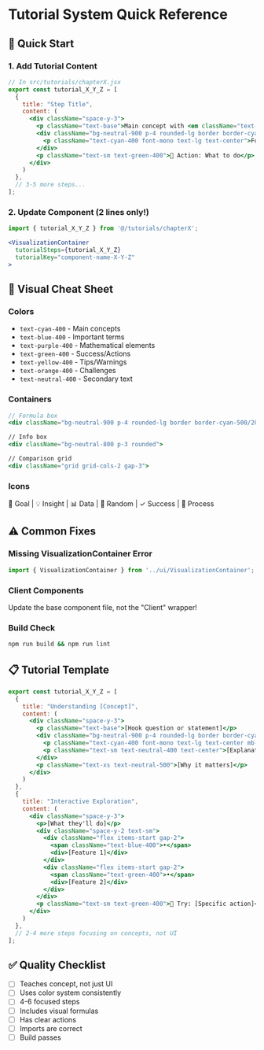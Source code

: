 # Tutorial System Quick Reference

## 🚀 Quick Start

### 1. Add Tutorial Content
```jsx
// In src/tutorials/chapterX.jsx
export const tutorial_X_Y_Z = [
  {
    title: "Step Title",
    content: (
      <div className="space-y-3">
        <p className="text-base">Main concept with <em className="text-cyan-400">emphasis</em></p>
        <div className="bg-neutral-900 p-4 rounded-lg border border-cyan-500/20">
          <p className="text-cyan-400 font-mono text-lg text-center">Formula Here</p>
        </div>
        <p className="text-sm text-green-400">🎯 Action: What to do</p>
      </div>
    )
  },
  // 3-5 more steps...
];
```

### 2. Update Component (2 lines only!)
```jsx
import { tutorial_X_Y_Z } from '@/tutorials/chapterX';

<VisualizationContainer 
  tutorialSteps={tutorial_X_Y_Z}
  tutorialKey="component-name-X-Y-Z"
>
```

## 🎨 Visual Cheat Sheet

### Colors
- `text-cyan-400` - Main concepts
- `text-blue-400` - Important terms  
- `text-purple-400` - Mathematical elements
- `text-green-400` - Success/Actions
- `text-yellow-400` - Tips/Warnings
- `text-orange-400` - Challenges
- `text-neutral-400` - Secondary text

### Containers
```jsx
// Formula box
<div className="bg-neutral-900 p-4 rounded-lg border border-cyan-500/20">

// Info box
<div className="bg-neutral-800 p-3 rounded">

// Comparison grid
<div className="grid grid-cols-2 gap-3">
```

### Icons
🎯 Goal | 💡 Insight | 📊 Data | 🎲 Random | ✓ Success | 🔄 Process

## ⚠️ Common Fixes

### Missing VisualizationContainer Error
```jsx
import { VisualizationContainer } from '../ui/VisualizationContainer';
```

### Client Components
Update the base component file, not the "Client" wrapper!

### Build Check
```bash
npm run build && npm run lint
```

## 📋 Tutorial Template

```jsx
export const tutorial_X_Y_Z = [
  {
    title: "Understanding [Concept]",
    content: (
      <div className="space-y-3">
        <p className="text-base">[Hook question or statement]</p>
        <div className="bg-neutral-900 p-4 rounded-lg border border-cyan-500/20">
          <p className="text-cyan-400 font-mono text-lg text-center mb-2">[Formula]</p>
          <p className="text-sm text-neutral-400 text-center">[Explanation]</p>
        </div>
        <p className="text-xs text-neutral-500">[Why it matters]</p>
      </div>
    )
  },
  {
    title: "Interactive Exploration",
    content: (
      <div className="space-y-3">
        <p>[What they'll do]</p>
        <div className="space-y-2 text-sm">
          <div className="flex items-start gap-2">
            <span className="text-blue-400">•</span>
            <div>[Feature 1]</div>
          </div>
          <div className="flex items-start gap-2">
            <span className="text-green-400">•</span>
            <div>[Feature 2]</div>
          </div>
        </div>
        <p className="text-sm text-green-400">🎯 Try: [Specific action]</p>
      </div>
    )
  },
  // 2-4 more steps focusing on concepts, not UI
];
```

## ✅ Quality Checklist
- [ ] Teaches concept, not just UI
- [ ] Uses color system consistently  
- [ ] 4-6 focused steps
- [ ] Includes visual formulas
- [ ] Has clear actions
- [ ] Imports are correct
- [ ] Build passes